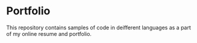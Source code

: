 # Portfolio

This repository contains samples of code in deifferent languages as a part of my online resume and portfolio.
